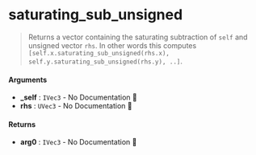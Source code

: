 # saturating\_sub\_unsigned

>  Returns a vector containing the saturating subtraction of `self` and unsigned vector `rhs`.
>  In other words this computes `[self.x.saturating_sub_unsigned(rhs.x), self.y.saturating_sub_unsigned(rhs.y), ..]`.

#### Arguments

- **\_self** : `IVec3` \- No Documentation 🚧
- **rhs** : `UVec3` \- No Documentation 🚧

#### Returns

- **arg0** : `IVec3` \- No Documentation 🚧